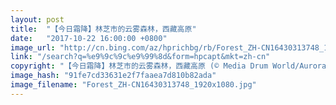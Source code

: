 ```yaml
---
layout: post
title:  "【今日霜降】林芝市的云雾森林，西藏高原"
date:   "2017-10-22 16:00:00 +0800"
image_url: "http://cn.bing.com/az/hprichbg/rb/Forest_ZH-CN16430313748_1920x1080.jpg"
link: "/search?q=%e9%9c%9c%e9%99%8d&form=hpcapt&mkt=zh-cn"
copyright: "【今日霜降】林芝市的云雾森林，西藏高原 (© Media Drum World/Aurora Photos)"
image_hash: "91fe7cd33631e2f7faaea7d810b82ada"
image_filename: "Forest_ZH-CN16430313748_1920x1080.jpg"
---
```


